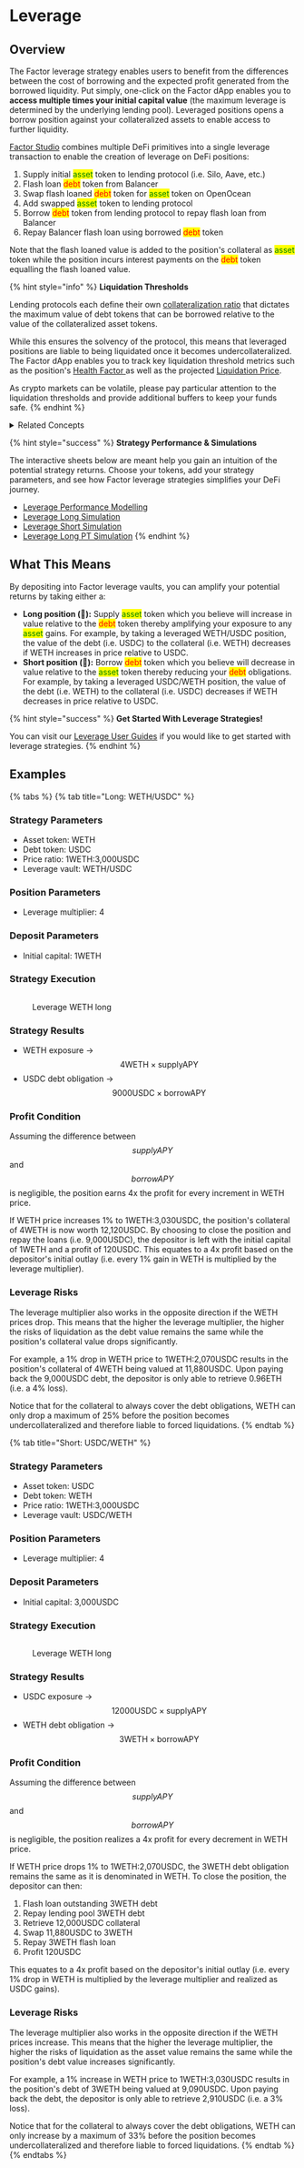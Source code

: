 # Leverage

## Overview

The Factor leverage strategy enables users to benefit from the differences between the cost of borrowing and the expected profit generated from the borrowed liquidity. Put simply, one-click on the Factor dApp enables you to **access multiple times your initial capital value** (the maximum leverage is determined by the underlying lending pool). Leveraged positions opens a borrow position against your collateralized assets to enable access to further liquidity.

[Factor Studio](https://docs.factor.fi/factor-studio/factor-studio) combines multiple DeFi primitives into a single leverage transaction to enable the creation of leverage on DeFi positions:

1. Supply initial <mark style="color:green;">asset</mark> token to lending protocol (i.e. Silo, Aave, etc.)
2. Flash loan <mark style="color:red;">debt</mark> token from Balancer
3. Swap flash loaned <mark style="color:red;">debt</mark> token for <mark style="color:green;">asset</mark> token on OpenOcean
4. Add swapped <mark style="color:green;">asset</mark> token to lending protocol
5. Borrow <mark style="color:red;">debt</mark> token from lending protocol to repay flash loan from Balancer
6. Repay Balancer flash loan using borrowed <mark style="color:red;">debt</mark> token

Note that the flash loaned value is added to the position's collateral as <mark style="color:green;">asset</mark> token while the position incurs interest payments on the <mark style="color:red;">debt</mark> token equalling the flash loaned value.&#x20;

{% hint style="info" %}
**Liquidation Thresholds**

Lending protocols each define their own [collateralization ratio](../../glossary.md#collateralisation-ratio) that dictates the maximum value of debt tokens that can be borrowed relative to the value of the collateralized asset tokens.

While this ensures the solvency of the protocol, this means that leveraged positions are liable to being liquidated once it becomes undercollateralized. The Factor dApp enables you to track key liquidation threshold metrics such as the position's [Health Factor ](../../glossary.md#health-factor)as well as the projected [Liquidation Price](../../glossary.md#liquidation-price).&#x20;

As crypto markets can be volatile, please pay particular attention to the liquidation thresholds and provide additional buffers to keep your funds safe.
{% endhint %}

<details>

<summary>Related Concepts</summary>

* [Collateralized Lending & Borrowing](../../../factor-building-blocks/leverage/concepts/collateralized-lending-and-borrowing.md) -> Borrowing <mark style="color:red;">debt</mark> token from lending protocols by collateralizing <mark style="color:green;">asset</mark> token.
* [Flash Loan](../../../factor-building-blocks/flash-loan/concepts/flash-loan.md) -> Uncollateralized lending that enables the creation of leverage.
* [Market Orders ](../../../factor-building-blocks/swap/concepts/market-orders.md)-> Instant swaps of tokens on Decentralized Exchanges.

</details>

{% hint style="success" %}
**Strategy Performance & Simulations**

The interactive sheets below are meant help you gain an intuition of the potential strategy returns. Choose your tokens, add your strategy parameters, and see how Factor leverage strategies simplifies your DeFi journey.

* [Leverage Performance Modelling](leverage-performance-modelling.md)
* [Leverage Long Simulation](leverage-long-simulation.md)
* [Leverage Short Simulation](leverage-short-simulation.md)
* [Leverage Long PT Simulation](leverage-long-pt-simulation.md)
{% endhint %}

## What This Means

By depositing into Factor leverage vaults, you can amplify your potential returns by taking either a:

* **Long position (**:ox:**):** Supply <mark style="color:green;">asset</mark> token which you believe will increase in value relative to the <mark style="color:red;">debt</mark> token thereby amplifying your exposure to any <mark style="color:green;">asset</mark> gains. For example, by taking a leveraged WETH/USDC position, the value of the debt (i.e. USDC) to the collateral (i.e. WETH) decreases if WETH increases in price relative to USDC.
* **Short position (**:bear:**):** Borrow <mark style="color:red;">debt</mark> token which you believe will decrease in value relative to the <mark style="color:green;">asset</mark> token thereby reducing your <mark style="color:red;">debt</mark> obligations. For example, by taking a leveraged USDC/WETH position, the value of the debt (i.e. WETH) to the collateral (i.e. USDC) decreases if WETH decreases in price relative to USDC.

{% hint style="success" %}
**Get Started With Leverage Strategies!**

You can visit our [Leverage User Guides](../../../factor-studio/studio-discover/leverage-user-guides/) if you would like to get started with leverage strategies.
{% endhint %}

## Examples

{% tabs %}
{% tab title="Long: WETH/USDC" %}
### **Strategy Parameters**

* Asset token: WETH
* Debt token: USDC
* Price ratio: 1WETH:3,000USDC
* Leverage vault: WETH/USDC

### **Position Parameters**

* Leverage multiplier: 4

### **Deposit Parameters**

* Initial capital: 1WETH

### Strategy Execution

<figure><img src="../../../.gitbook/assets/Leverage_LongWETH.png" alt=""><figcaption><p>Leverage WETH long</p></figcaption></figure>

### Strategy Results

* WETH exposure -> $$4\text{WETH}\times{\text{supplyAPY}}$$
* USDC debt obligation -> $$9000\text{USDC}\times{\text{borrowAPY}}$$

### Profit Condition

Assuming the difference between $$supplyAPY$$ and $$borrowAPY$$ is negligible, the position earns 4x the profit for every increment in WETH price.

If WETH price increases 1% to 1WETH:3,030USDC, the position's collateral of 4WETH is now worth 12,120USDC. By choosing to close the position and repay the loans (i.e. 9,000USDC), the depositor is left with the initial capital of 1WETH and a profit of 120USDC. This equates to a 4x profit based on the depositor's initial outlay (i.e. every 1% gain in WETH is multiplied by the leverage multiplier).

### Leverage Risks

The leverage multiplier also works in the opposite direction if the WETH prices drop. This means that the higher the leverage multiplier, the higher the risks of liquidation as the debt value remains the same while the position's collateral value drops significantly.

For example, a 1% drop in WETH price to 1WETH:2,070USDC results in the position's collateral of 4WETH being valued at 11,880USDC. Upon paying back the 9,000USDC debt, the depositor is only able to retrieve 0.96ETH (i.e. a 4% loss).&#x20;

Notice that for the collateral to always cover the debt obligations, WETH can only drop a maximum of 25% before the position becomes undercollateralized and therefore liable to forced liquidations.
{% endtab %}

{% tab title="Short: USDC/WETH" %}
### **Strategy Parameters**

* Asset token: USDC
* Debt token: WETH
* Price ratio: 1WETH:3,000USDC
* Leverage vault: USDC/WETH

### **Position Parameters**

* Leverage multiplier: 4

### **Deposit Parameters**

* Initial capital: 3,000USDC

### Strategy Execution

<figure><img src="../../../.gitbook/assets/Leverage_ShortWETH.png" alt=""><figcaption><p>Leverage WETH long</p></figcaption></figure>

### Strategy Results

* USDC exposure -> $$12000\text{USDC}\times{\text{supplyAPY}}$$
* WETH debt obligation -> $$3\text{WETH}\times{\text{borrowAPY}}$$

### Profit Condition

Assuming the difference between $$supplyAPY$$ and $$borrowAPY$$ is negligible, the position realizes a 4x profit for every decrement in WETH price.

If WETH price drops 1% to 1WETH:2,070USDC, the 3WETH debt obligation remains the same as it is denominated in WETH. To close the position, the depositor can then:

1. Flash loan outstanding 3WETH debt
2. Repay lending pool 3WETH debt
3. Retrieve 12,000USDC collateral
4. Swap 11,880USDC to 3WETH&#x20;
5. Repay 3WETH flash loan
6. Profit 120USDC

This equates to a 4x profit based on the depositor's initial outlay (i.e. every 1% drop in WETH is multiplied by the leverage multiplier and realized as USDC gains).

### Leverage Risks

The leverage multiplier also works in the opposite direction if the WETH prices increase. This means that the higher the leverage multiplier, the higher the risks of liquidation as the asset value remains the same while the position's debt value increases significantly.

For example, a 1% increase in WETH price to 1WETH:3,030USDC results in the position's debt of 3WETH being valued at 9,090USDC. Upon paying back the debt, the depositor is only able to retrieve 2,910USDC (i.e. a 3% loss).&#x20;

Notice that for the collateral to always cover the debt obligations, WETH can only increase by a maximum of 33% before the position becomes undercollateralized and therefore liable to forced liquidations.
{% endtab %}
{% endtabs %}
